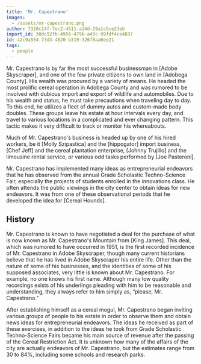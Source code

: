 ```yaml
---
title: 'Mr. Capestrano'
images:
  - /assets/mr-capestrano.png
author: 7328c14f-7ec2-4511-a24d-29a1c5ce23eb
import_id: 30dc92fb-4956-479b-a43c-99fdf4ce4837
id: 42c9a554-73d3-4820-b319-326f8aa6ee21
tags:
  - people
---
```

Mr. Capestrano is by far the most successful businessman in [Adobe Skyscraper], and one of the few private citizens to own land in [Adobega County]. His wealth was procured by a variety of means. He headed the most prolific cereal operation in Adobega County and was rumored to be involved with dubious import and export of wildlife and automobiles. Due to his wealth and status, he must take precautions when traveling day to day. To this end, he utilizes a fleet of dummy autos and custom-made body doubles. These groups leave his estate at hour intervals every day, and travel to various locations in a complicated and ever changing pattern. This tactic makes it very difficult to track or monitor his whereabouts.

Much of Mr. Capestrano's business is headed up by one of his hired workers, be it [Molly Szipastica] and the [hippogator] import business, [Chef Jeff] and the cereal plantation enterprise, [Johnny Trujillo] and the limousine rental service, or various odd tasks performed by [Joe Pasteroni].

Mr. Capestrano has implemented many ideas as entrepreneurial endeavors that he has observed from the annual Grade Scholastic Techno-Science Fair, especially the projects of students enrolled in the innovations class. He often attends the public viewings in the city center to obtain ideas for new endeavors. It was from one of these observational periods that he developed the idea for [Cereal Hounds].

## History

Mr. Capestrano is known to have negotiated a deal for the purchase of what is now known as Mr. Capestrano's Mountain from [King James]. This deal, which was rumored to have occurred in 1951, is the first recorded incidence of Mr. Capestrano in Adobe Skyscraper, though many current historians believe that he has lived in Adobe Skyscraper his entire life. Other than the nature of some of his businesses, and the identities of some of his supposed associates, very little is known about Mr. Capestrano. For example, no one knows his first name. Although many low quality recordings exists of his underlings pleading with him to be reasonable and understanding, they always refer to him simply as, “please, Mr. Capestrano.”

After establishing himself as a cereal mogul, Mr. Capestrano began inviting various groups of people to his estate in order to observe them and obtain news ideas for entrepreneurial endeavors. The ideas he received as part of these exercises, in addition to the ideas he took from Grade Scholastic Techno-Science Fairs became his main source of revenue after the passing of the Cereal Restriction Act. It is unknown how many of the affairs of the city are actually endeavors of Mr. Capestrano, but the estimates range from 30 to 84%, including some schools and research parks.